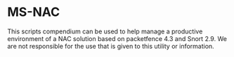# MS-NAC
This scripts compendium can be used to help manage  a productive environment of a NAC solution based on packetfence  4.3 and Snort 2.9. We are not responsible for the use that is given to this utility or information.
